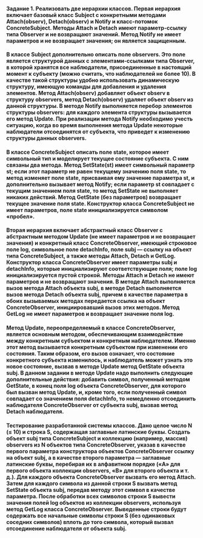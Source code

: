 #### Задание 1. Реализовать две иерархии классов. Первая иерархия включает базовый класс Subject с конкретными методами Attach(observ), Detach(observ) и Notify и класс-потомок ConcreteSubject. Методы Attach и Detach имеют параметр-ссылку типа Observer и не возвращают значений. Метод Notify не имеет параметров и не возвращает значения; он является защищенным.

#### В классе Subject дополнительно описать поле observers. Это поле является структурой данных с элементами-ссылками типа Observer, в которой хранятся все наблюдатели, присоединенные в настоящий момент к субъекту (можно считать, что наблюдателей не более 10). В качестве такой структуры удобно использовать динамическую структуру, имеющую команды для добавления и удаления элементов. Метод Attach(observ) добавляет объект observ в структуру observers, метод Detach(observ) удаляет объект observ из данной структуры. В методе Notify выполняется перебор элементов структуры observers: для каждого элемента структуры вызывается его метод Update. При реализации метода Notify необходимо учесть ситуацию, когда во время выполнения метода Update некоторые наблюдатели отсоединятся от субъекта, что приведет к изменению структуры данных observers.

#### В классе ConcreteSubject описать поле state, которое имеет символьный тип и моделирует текущее состояние субъекта. С ним связаны два метода. Метод SetState(st) имеет символьный параметр st; если этот параметр не равен текущему значению поля state, то метод изменяет поле state, присваивая ему значение параметра st, и дополнительно вызывает метод Notify; если параметр st совпадает с текущим значением поля state, то метод SetState не выполняет никаких действий. Метод GetState (без параметров) возвращает текущее значение поля state. Конструктор класса ConcreteSubject не имеет параметров, поле state инициализируется символом «пробел».

#### Вторая иерархия включает абстрактный класс Observer с абстрактным методом Update (не имеет параметров и не возвращает значения) и конкретный класс ConcreteObserver, имеющий строковое поле log, символьное поле detachInfo, поле subj — ссылку на объект типа ConcreteSubject, а также методы Attach, Detach и GetLog. Конструктор класса ConcreteObserver имеет параметры subj и detachInfo, которые инициализируют соответствующие поля; поле log инициализируется пустой строкой. Методы Attach и Detach не имеют параметров и не возвращают значения. В методе Attach выполняется вызов метода Attach объекта subj, в методе Detach выполняется вызов метода Detach объекта subj, причем в качестве параметра в обоих вызываемых методах передается ссылка на объект ConcreteObserver, инициировавший вызов этих методов. Метод GetLog не имеет параметров и возвращает значение поля log.

#### Метод Update, переопределяемый в классе ConcreteObserver, является основным методом, обеспечивающим взаимодействие между конкретным субъектом и конкретным наблюдателем. Именно этот метод вызывается конкретным субъектом при изменении его состояния. Таким образом, его вызов означает, что состояние конкретного субъекта изменилось, и наблюдатель может узнать это новое состояние, вызвав в методе Update метод GetState объекта subj. В данном задании в методе Update надо выполнить следующие дополнительные действия: добавить символ, полученный методом GetState, в конец поля log объекта ConcreteObserver, для которого был вызван метод Update, и, кроме того, если полученный символ совпадает со значением поля detachInfo, то немедленно отсоединить наблюдателя ConcreteObserver от субъекта subj, вызвав метод Detach наблюдателя.

#### Тестирование разработанной системы классов. Дано целое число N (≤ 10) и строка S, содержащая заглавные латинские буквы. Создать объект subj типа ConcreteSubject и коллекцию (например, массив) observers из N объектов типа ConcreteObserver, указав в качестве первого параметра конструктора объектов ConcreteObserver ссылку на объект subj, а в качестве второго параметра — заглавные латинские буквы, перебирая их в алфавитном порядке («A» для первого объекта коллекции observers, «B» для второго объекта и т. д.). Для каждого объекта ConcreteObserver вызвать его метод Attach. Затем для каждого символа из данной строки S вызвать метод SetState объекта subj, передав методу этот символ в качестве параметра. После обработки всех символов строки S вывести значения полей log объектов из коллекции observers, используя метод GetLog класса ConcreteObserver. Выведенные строки будут содержать все начальные символы строки S (без одинаковых соседних символов) вплоть до того символа, который вызвал отсоединение наблюдателя от объекта subj. 